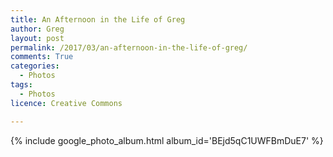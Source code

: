 ```yaml
---
title: An Afternoon in the Life of Greg
author: Greg
layout: post
permalink: /2017/03/an-afternoon-in-the-life-of-greg/
comments: True
categories:
  - Photos
tags:
  - Photos
licence: Creative Commons

---
```


{% include google_photo_album.html album_id='BEjd5qC1UWFBmDuE7' %}
